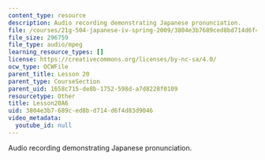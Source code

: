 ```yaml
---
content_type: resource
description: Audio recording demonstrating Japanese pronunciation.
file: /courses/21g-504-japanese-iv-spring-2009/3804e3b7689ced8bd714d6f4d83d9046_Lesson20A6.mp3
file_size: 296759
file_type: audio/mpeg
learning_resource_types: []
license: https://creativecommons.org/licenses/by-nc-sa/4.0/
ocw_type: OCWFile
parent_title: Lesson 20
parent_type: CourseSection
parent_uid: 1658c715-de8b-1752-598d-a7d8228f0109
resourcetype: Other
title: Lesson20A6
uid: 3804e3b7-689c-ed8b-d714-d6f4d83d9046
video_metadata:
  youtube_id: null
---
```

Audio recording demonstrating Japanese pronunciation.